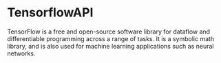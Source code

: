 # TensorflowAPI
TensorFlow is a free and open-source software library for dataflow and differentiable programming across a range of tasks. It is a symbolic math library, and is also used for machine learning applications such as neural networks.
